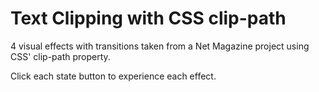 # Text Clipping with CSS clip-path
4 visual effects with transitions taken from a Net Magazine project using CSS' clip-path property.

Click each state button to experience each effect.
